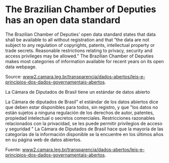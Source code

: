 # The Brazilian Chamber of Deputies has an open data standard

The Brazilian Chamber of Deputies’ open data standard states that data shall be available to all without registration and that “the data are not subject to any regulation of copyrights, patents, intellectual property or trade secrets. Reasonable restrictions relating to privacy, security and access privileges may be allowed.” The Brazilian Chamber of Deputies makes most categories of information available for recent years on its open data webpage.

Source: [www2.camara.leg.br/transparencia/dados-abertos/leis-e-principios-dos-dados-governamentais-abertos](http://www2.camara.leg.br/transparencia/dados-abertos/leis-e-principios-dos-dados-governamentais-abertos).

La Cámara de Diputados de Brasil tiene un estándar de datos abierto

La Cámara de diputados de Brasil” el estándar de los datos abiertos dice que deben  estar disponibles para todos, sin registro, y que "los datos no están sujetos a ninguna regulación de los derechos de autor, patentes, propiedad intelectual o secretos comerciales. Restricciones razonables relacionados con la privacidad, se les puede permitir privilegios de acceso y seguridad " La Cámara de Diputados de Brasil hace que la mayoría de las categorías de la información disponible se la encuentre en los últimos años en su página web de datos abiertos.

Fuente: [www2.camara.leg.br/transparencia/dados-abertos/leis-e-principios-dos-dados-governamentais-abertos](http://www2.camara.leg.br/transparencia/dados-abertos/leis-e-principios-dos-dados-governamentais-abertos).
